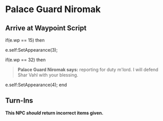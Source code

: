 # Palace Guard Niromak
## Arrive at Waypoint Script

if(e.wp == 15) then


e.self:SetAppearance(3);

if(e.wp == 32) then


>**Palace Guard Niromak says:** reporting for duty m'lord. I will defend Shar Vahl with your blessing.


e.self:SetAppearance(4);
end

## Turn-Ins



**This NPC *should* return incorrect items given.**





